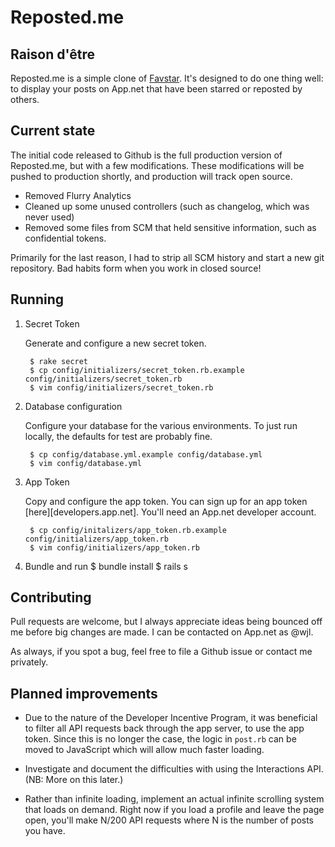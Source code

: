 # Reposted.me

## Raison d'être

Reposted.me is a simple clone of [Favstar](http://favstar.fm/). It's designed to do one thing well: to display your posts on App.net that have been starred or reposted by others.

## Current state

The initial code released to Github is the full production version of Reposted.me, but with a few modifications. These modifications will be pushed to production shortly, and production will track open source.

- Removed Flurry Analytics
- Cleaned up some unused controllers (such as changelog, which was never used)
- Removed some files from SCM that held sensitive information, such as
  confidential tokens.

Primarily for the last reason, I had to strip all SCM history and start a new git repository. Bad habits form when you work in closed source!

## Running

1. Secret Token

    Generate and configure a new secret token.

        $ rake secret
        $ cp config/initializers/secret_token.rb.example config/initializers/secret_token.rb
        $ vim config/initializers/secret_token.rb

1. Database configuration

    Configure your database for the various environments. To just run locally, the defaults for test are probably fine.

        $ cp config/database.yml.example config/database.yml
        $ vim config/database.yml

1. App Token

    Copy and configure the app token. You can sign up for an app token [here][developers.app.net]. You'll need an App.net developer account.

        $ cp config/initalizers/app_token.rb.example config/initializers/app_token.rb
        $ vim config/initializers/app_token.rb

1. Bundle and run
        $ bundle install
        $ rails s

## Contributing

Pull requests are welcome, but I always appreciate ideas being bounced off me before big changes are made. I can be contacted on App.net as @wjl.

As always, if you spot a bug, feel free to file a Github issue or contact me privately.

## Planned improvements

- Due to the nature of the Developer Incentive Program, it was beneficial to filter all API requests back through the app server, to use the app token. Since this is no longer the case, the logic in `post.rb` can be moved to JavaScript which will allow much faster loading.

- Investigate and document the difficulties with using the Interactions API. (NB: More on this later.)

- Rather than infinite loading, implement an actual infinite scrolling system that loads on demand. Right now if you load a profile and leave the page open, you'll make N/200 API requests where N is the number of posts you have.
